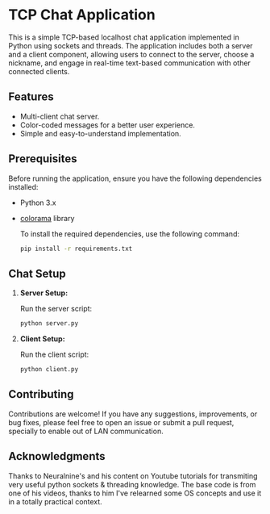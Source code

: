# TCP Chat Application

This is a simple TCP-based localhost chat application implemented in Python using sockets and threads. The application includes both a server and a client component, allowing users to connect to the server, choose a nickname, and engage in real-time text-based communication with other connected clients.

## Features

- Multi-client chat server.
- Color-coded messages for a better user experience.
- Simple and easy-to-understand implementation.

## Prerequisites

Before running the application, ensure you have the following dependencies installed:

- Python 3.x
- [colorama](https://pypi.org/project/colorama/) library

  To install the required dependencies, use the following command:

  ```bash
  pip install -r requirements.txt

## Chat Setup

1. **Server Setup:**

   Run the server script:
   ```bash
   python server.py

2. **Client Setup:**

   Run the client script:
   ```bash
   python client.py

## Contributing
Contributions are welcome! If you have any suggestions, improvements, or bug fixes, please feel free to open an issue or submit a pull request, specially to enable out of LAN communication.

## Acknowledgments
Thanks to Neuralnine's and his content on Youtube tutorials for transmiting very useful python sockets & threading knowledge. The base code is from one of his videos, thanks to him I've relearned some OS concepts and use it in a totally practical context.
